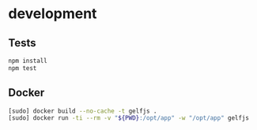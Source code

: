 # development

## Tests

```bash
npm install
npm test
```

## Docker

```bash
[sudo] docker build --no-cache -t gelfjs .
[sudo] docker run -ti --rm -v "${PWD}:/opt/app" -w "/opt/app" gelfjs
```



